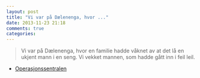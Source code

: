 ```yaml
---
layout: post
title: "Vi var på Dælenenga, hvor ..."
date: 2013-11-23 21:18
comments: true
categories: 
---
```


> Vi var på Dælenenga, hvor en familie hadde våknet av at det lå en ukjent mann i en seng. Vi vekket mannen, som hadde gått inn i feil leil.
- [Operasjonssentralen](https://twitter.com/oslopolitiops/status/404479140742443008)
